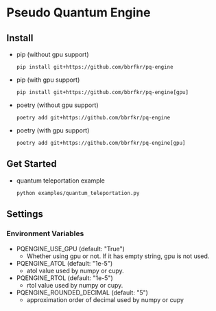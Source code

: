 # Pseudo Quantum Engine
## Install
- pip (without gpu support)
    ```
    pip install git+https://github.com/bbrfkr/pq-engine
    ```

- pip (with gpu support)
    ```
    pip install git+https://github.com/bbrfkr/pq-engine[gpu]
    ```

- poetry (without gpu support)
    ```
    poetry add git+https://github.com/bbrfkr/pq-engine
    ```

- poetry (with gpu support)
    ```
    poetry add git+https://github.com/bbrfkr/pq-engine[gpu]
    ```

## Get Started
- quantum teleportation example
    ```
    python examples/quantum_teleportation.py
    ```

## Settings
### Environment Variables
- PQENGINE_USE_GPU (default: "True")
    - Whether using gpu or not. If it has empty string, gpu is not used.
- PQENGINE_ATOL (default: "1e-5")
    - atol value used by numpy or cupy.
- PQENGINE_RTOL (default: "1e-5")
    - rtol value used by numpy or cupy.
- PQENGINE_ROUNDED_DECIMAL (default: "5") 
    - approximation order of decimal used by numpy or cupy
